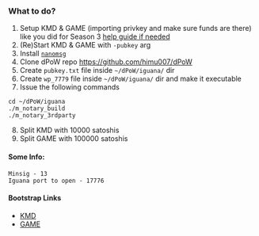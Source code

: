 ### What to do?

1. Setup KMD & GAME (importing privkey and make sure funds are there) like you did for Season 3 [help guide if needed](https://docs.komodoplatform.com/notary/setup-Komodo-Notary-Node.html)
2. (Re)Start KMD & GAME with `-pubkey` arg
3. Install [`nanomsg`](https://docs.komodoplatform.com/notary/setup-Komodo-Notary-Node.html#install-nanomsg)
4. Clone dPoW repo https://github.com/himu007/dPoW
5. Create `pubkey.txt` file inside `~/dPoW/iguana/` dir
6. Create `wp_7779` file inside `~/dPoW/iguana/` dir and make it executable
7. Issue the following commands
```
cd ~/dPoW/iguana
./m_notary_build
./m_notary_3rdparty
```
8. Split KMD with 10000 satoshis
9. Split GAME with 100000 satoshis

#### Some Info:

```
Minsig - 13
Iguana port to open - 17776
```
#### Bootstrap Links
- [KMD](https://eu.bootstrap.dexstats.info/KMD-bootstrap.tar.gz)
- [GAME](https://eu.bootstrap.dexstats.info/GAME-bootstrap.tar.gz)
